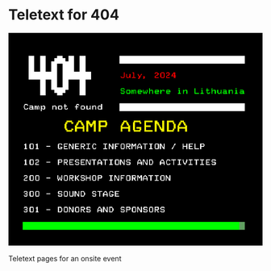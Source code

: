 # Teletext for 404

![Home page](/assets/100.png "Teletext home page")

Teletext pages for an onsite event
